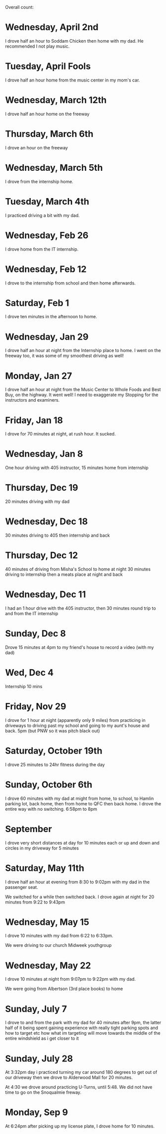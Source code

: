 Overall count: 
# Wednesday, April 2nd
I drove half an hour to Soddam Chicken then home with my dad. He recommended I not play music.
# Tuesday, April Fools
I drove half an hour home from the music center in my mom's car.
# Wednesday, March 12th
I drove half an hour home on the freeway
# Thursday, March 6th
I drove an hour on the freeway
# Wednesday, March 5th
I drove from the internship home.
# Tuesday, March 4th
I practiced driving a bit with my dad.
# Wednesday, Feb 26
I drove home from the IT internship.
# Wednesday, Feb 12
I drove to the internship from school and then home afterwards.
# Saturday, Feb 1
I drove ten minutes in the afternoon to home.
# Wednesday, Jan 29
I drove half an hour at night from the Internship place to home. I went on the freeway too, it was some of my smoothest driving as well!
# Monday, Jan 27
I drove half an hour at night from the Music Center to Whole Foods and Best Buy, on the highway.
It went well! I need to exaggerate my Stopping for the instructors and examiners.
# Friday, Jan 18
I drove for 70 minutes at night, at rush hour. It sucked.
# Wednesday, Jan 8
One hour driving with 405 instructor, 15 minutes home from internship
# Thursday, Dec 19
20 minutes driving with my dad
# Wednesday, Dec 18
30 minutes driving to 405 then internship and back
# Thursday, Dec 12
40 minutes of driving from Misha's School to home at night
30 minutes driving to internship then a meats place at night and back
# Wednesday, Dec 11
I had an 1 hour drive with the 405 instructor, then 30 minutes round trip to and from the IT internship
# Sunday, Dec 8
Drove 15 minutes at 4pm to my friend's house to record a video (with my dad)
# Wed, Dec 4
Internship 10 mins
# Friday, Nov 29
I drove for 1 hour at night (apparently only 9 miles) from practicing in driveways to driving past my school and going to my aunt's house and back.
5pm (but PNW so it was pitch black out)
# Saturday, October 19th
I drove 25 minutes to 24hr fitness during the day
# Sunday, October 6th
I drove 60 minutes with my dad at might from home, to school, to Hamlin parking lot, back home, then from home to QFC then back home. 
I drove the entire way with no switching. 
6:58pm to 8pm
# September
I drove very short distances at day for 10 minutes each or up and down and circles in my driveway for 5 minutes
# Saturday, May 11th
I drove half an hour at evening from 8:30 to 9:02pm with my dad in the passenger seat.

We switched for a while then switched back. 
I drove again at night for 20 minutes from 9:22 to 9:43pm

# Wednesday, May 15
I drove 10 minutes with my dad from 6:22 to 6:33pm.

We were driving to our church Midweek youthgroup

# Wednesday, May 22
I drove 10 minutes at night from 9:07pm to 9:22pm with my dad. 

We were going from Albertson (3rd place books) to home

# Sunday, July 7
I drove to and from the park with my dad for 40 minutes after 9pm, the latter half of it being spent gaining experience with really tight parking spots and how to target etc how what im targeting will move towards the middle of the entire windshield as i get closer to it

# Sunday, July 28
At 3:32pm day i practiced turning my car around 180 degrees to get out of our driveway then we drove to Alderwood Mall for 20 minutes.

At 4:30 we drove around practicing U-Turns, until 5:48. We did not have time to go on the Snoqualmie freway.

# Monday, Sep 9
At 6:24pm after picking up my license plate, I drove home for 10 minutes.